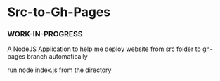 # Src-to-Gh-Pages
### WORK-IN-PROGRESS
A NodeJS Application to help me deploy website from src folder to gh-pages branch automatically

run node index.js from the directory

